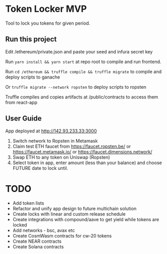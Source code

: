 # Token Locker MVP

Tool to lock you tokens for given period.

## Run this project

Edit /ethereum/private.json and paste your seed and infura secret key

Run `yarn install && yarn start` at repo root to compile and run frontend.

Run `cd /ethereum && truffle compile && truffle migrate` to compile and deploy scripts to ganache

Or `truffle migrate --network ropsten`  to deploy scripts to ropsten

Truffle compiles and copies artifacts at /public/contracts to access them from react-app

## User Guide

App deployed at http://142.93.233.33:3000

1. Switch network to Ropsten in Metamask
2. Claim test ETH faucet from https://faucet.ropsten.be/ or https://faucet.metamask.io/ or https://faucet.dimensions.network/
3. Swap ETH to any token on Uniswap (Ropsten)  
4. Select token in app, enter amount (less than your balance) and choose FUTURE date to lock until. 

# TODO 

- Add token lists
- Refactor and unify app design to future multichain solution 
- Create locks with linear and custom release schedule
- Create integrations with compound/aave to get yield while tokens are locked
- Add networks - bsc, avax etc
- Create CosmWasm contracts for cw-20 tokens
- Create NEAR contracts
- Create Solana contracts
